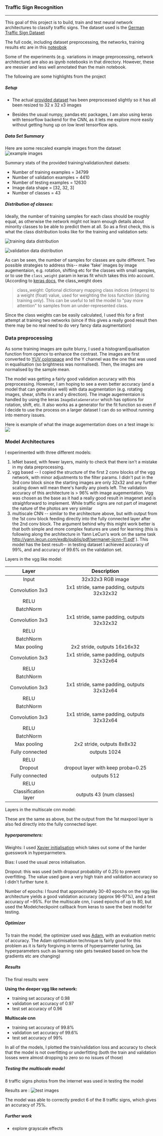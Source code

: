 ### Traffic Sign Recognition

---
This goal of this project is to build, train and test neural network architectures to classify traffic signs. The dataset used is the [German Traffic Sign Dataset](http://benchmark.ini.rub.de/?section=gtsrb&subsection=dataset)

The full code, including dataset preprocessing, the networks, training results etc are in this [noteobok](https://github.com/wwymak/udacity-selfdrivingcar-nd/tree/master/CarND-Traffic-Sign-Classifier-Project/Traffic_Sign_Classification.ipynb)

Some of the experiments (e.g. variations in image preprocessing, network architecture) are also as ipynb notebooks in that directory. However, these are messier and less well annotated than the main notebook.

The following are some highlights from the project

##### Setup

- The actual [provided dataset](https://d17h27t6h515a5.cloudfront.net/topher/2017/February/5898cd6f_traffic-signs-data/traffic-signs-data.zip) has been preprocessed slightly so it has
all been resized to 32 x 32 x3 images

- Besides the usual numpy, pandas etc packages, I am also using keras with tensorflow backend for the CNN, as it lets me explore more easily without getting hung up on low level tensorflow apis.

##### Data Set Summary

Here are some rescaled example images from the dataset
![example images](https://github.com/wwymak/udacity-selfdrivingcar-nd/blob/master/CarND-Traffic-Sign-Classifier-Project/examples/train_examples.jpg)

Summary stats of the provided training/validation/test datsets:

- Number of training examples = 34799
- Number of validation examples = 4410
- Number of testing examples = 12630
- Image data shape = [32, 32, 3]
- Number of classes = 43

##### Distribution of classes:

Ideally, the number of training samples for each class should be roughly equal, as otherwise the network might not learn enough
details about minority classes to be able to predict them at all. So as a first check, this is what the class distribution looks like
for the training and validation sets:

![training data distribution](https://github.com/wwymak/udacity-selfdrivingcar-nd/blob/master/CarND-Traffic-Sign-Classifier-Project/examples/train_distribution.jpg)

![validation data distribution](https://github.com/wwymak/udacity-selfdrivingcar-nd/blob/master/CarND-Traffic-Sign-Classifier-Project/examples/validation_distribution.jpg)

As can be seen, the number of samples for classes are quite different. Two possible strategies to address this-- make 'fake' images by image
augementaion, e.g. rotation, shifting etc for the classes with small samples, or to use the `class_weight` param in keras fit which takes this into account. (According to [keras docs](https://keras.io/models/sequential/), the class_weight does

>  class_weight: Optional dictionary mapping class indices (integers) to a weight (float) value, used for weighting the loss function (during training only). This can be useful to tell the model to "pay more attention" to samples from an under-represented class.

Since the class weights can be easily calculated, I used this for a first attempt at training two networks (since if this gives a really good result then there may be no real need to do very fancy data augmentation)

### Data preprocessing

As some training images are quite blurry, I used a histogramEqualisation function from opencv to enhance the contrast. The images are first converted to [YUV colorspace](https://en.wikipedia.org/wiki/YUV) and the Y channel was the one that was used in equalisation (so brightness was normalised). Then, the images are normalised by the sample mean.

The model was getting a fairly good validation accuracy with this preprocessing. However, I am hoping to see a even better accuracy (and a model that can generalise well) with data augmentation (e.g. rotating images, shear, shifts in x and y direction). The image augementaion is handled by using the keras `ImageDataGenerator` which has options for rotation, shift, etc. It also works as a generator for the fit function so even if I decide to use the process on a larger dataset I can do so without running into memory issues.

Here is example of what the image augementation does on a test image is:
![](https://github.com/wwymak/udacity-selfdrivingcar-nd/blob/master/CarND-Traffic-Sign-Classifier-Project/examples/data_augment.png)

### Model Architectures

I experimented with three different models:
1. leNet based, with fewer layers, mainly to check that there isn't a mistake in my data preprocessing.
2. vgg based -- I copied the structure of the first 2 conv blocks of the vgg network, with minor adjustments to the filter params. I didn't put in the 3rd conv block since the starting images are only 32x32 and any further scaling down will mean there's hardly any pixels left. The validation accuracy of this architecture is > 96% with image augementation. Vgg was chosen as the base as it had a really good result in imagenet and is straighforward to implement. While traffic signs are not part of imagenet the nature of the photos are very similar
3. multiscale CNN  -- similar to the architecture above, but with output from the 1st conv block feeding directly into the fully connected layer after the 2nd conv block. The argument behind why this might work better is that both simple and more complex features are used for learning (this is following along the architecture in Yann LeCun's work on the same task http://yann.lecun.com/exdb/publis/pdf/sermanet-ijcnn-11.pdf ). This model has the best result-- in testing dataset I achieved accuracy of 99%, and and accuracy of 99.6% on the validation set.


Layers in the vgg like model:


| Layer         		|     Description	        					|
|:---------------------:|:---------------------------------------------:|
| Input         		| 32x32x3 RGB image   							|
| Convolution 3x3     	| 1x1 stride, same padding, outputs 32x32x32 	|
| RELU					|												|
| BatchNorm             |                                               |
| Convolution 3x3     	| 1x1 stride, same padding, outputs 32x32x32 	|
| RELU					|												|
| BatchNorm             |                                               |
| Max pooling	      	| 2x2 stride,  outputs 16x16x32				    |
| Convolution 3x3     	| 1x1 stride, same padding, outputs 32x32x64 	|
| RELU					|												|
| BatchNorm             |                                               |
| Convolution 3x3     	| 1x1 stride, same padding, outputs 32x32x64 	|
| RELU					|												|
| BatchNorm             |                                               |
| Convolution 3x3     	| 1x1 stride, same padding, outputs 32x32x64 	|
| RELU					|												|
| BatchNorm             |                                               |
| Max pooling	      	| 2x2 stride,  outputs 8x8x32				    |
| Fully connected		| outputs 1024  								|
| RELU					|												|
| Dropout				| dropout layer  with keep proba=0.25           |
| Fully connected		| outputs 512  									|
| RELU					|												|
| Classification layer	| outputs 43 (num classes)	                    |

Layers in the multiscale cnn model:

These are the same as above, but the output from the 1st maxpool layer is also fed directly into the fully connected layer.

##### hyperparameters:
Weights: I used [Xavier initialisation](http://proceedings.mlr.press/v9/glorot10a/glorot10a.pdf) which takes out some of the harder guesswork in hyperparmeters.

Bias: I used the usual zeros initialisation.

Dropout: this was used (with dropout probability of 0.25) to prevent overfitting. The value used gave a very high train and validation accuracy so I didn't further tune it.

Number of epochs: I found that approximately 30-40 epochs on the vgg like architecture yields a good validation accuracy (approx 96-97%), and a test accuracy of ~95%. For the multiscale cnn, I used epochs of up to 80, but used the Modelcheckpoint callback from keras to save the best model for testing.

##### Optimizer

To train the model, the optimizer used was [Adam](https://arxiv.org/pdf/1412.6980.pdf), with an evaluation metric of accuracy. The Adam optimisation technique is fairly good for this problem as it is fairly forgiving in terms of hyperparmeter tuning, (as hyperparameters such as learning rate gets tweaked based on how the gradients etc are changing)

##### Results

The final results were

**Using the deeper vgg like network:**
* training set accuracy of 0.98
* validation set accuracy of 0.97
* test set accuracy of 0.96

**Multiscale cnn**
* training set accuracy of 99.8%
* validation set accuracy of 99.6%
* test set accuracy of 99%

In all of the models, I plotted the train/validation loss and accuracy to
check that the model is not overfitting or underfitting (both the train and validation losses were almost dropping to zero so no issues of those)


##### Testing the multiscale model

8 traffic signs photos from the internet was used in testing the model

Results are :
![test images](https://github.com/wwymak/udacity-selfdrivingcar-nd/blob/master/CarND-Traffic-Sign-Classifier-Project/examples/test_results.png)


The model was able to correctly predict 6 of the 8 traffic signs, which gives an accuracy of 75%.


##### Further work
* explore grayscale effects
